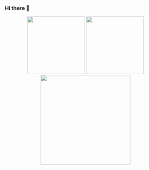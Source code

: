 ### Hi there 👋

<div align="center">
  <img src="https://github-readme-stats.vercel.app/api?username=42lan&amp;count_private=true&amp;show_icons=true&amp;theme=noctis_minimus" height="180em;">
  <img src="https://github-readme-stats.vercel.app/api/top-langs/?username=42lan&amp;layout=compact&amp;theme=noctis_minimus&amp;langs_count=8" height="180em;">
  <img src="https://badge42.vercel.app/api/v2/cl2z1vl3x004009mmuczg4h7z/stats?cursusId=21&amp;coalitionId=4" height="280em;">
</div>
